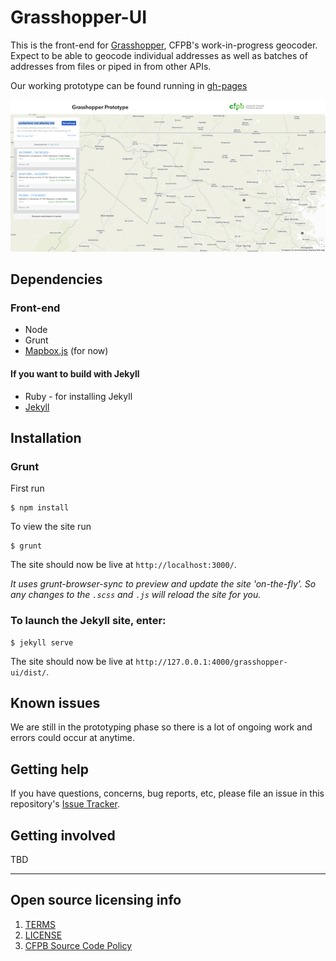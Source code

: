 # Grasshopper-UI

This is the front-end for [Grasshopper](https://github.com/cfpb/grasshopper), CFPB's work-in-progress geocoder.
Expect to be able to geocode individual addresses as well as batches of addresses from files or piped in from other APIs.

Our working prototype can be found running in [gh-pages](http://cfpb.github.io/grasshopper-ui/dist/)

![Screenshot](screenshot.png)

## Dependencies

### Front-end

- Node
- Grunt
- [Mapbox.js](https://www.mapbox.com/mapbox.js/api/v2.1.5/) (for now)

#### If you want to build with Jekyll

- Ruby - for installing Jekyll
- [Jekyll](http://jekyllrb.com/docs/installation/)

## Installation

### Grunt

First run

```shell
$ npm install
```

To view the site run

```
$ grunt
```

The site should now be live at `http://localhost:3000/`.

*It uses grunt-browser-sync to preview and update the site 'on-the-fly'. So any changes to the `.scss` and `.js` will reload the site for you.*

### To launch the Jekyll site, enter:

```shell
$ jekyll serve
```

The site should now be live at `http://127.0.0.1:4000/grasshopper-ui/dist/`.

## Known issues

We are still in the prototyping phase so there is a lot of ongoing work and errors could occur at anytime.

## Getting help

If you have questions, concerns, bug reports, etc, please file an issue in this repository's [Issue Tracker](https://github.com/cfpb/grasshopper-ui/issues).

## Getting involved

TBD

----

## Open source licensing info
1. [TERMS](TERMS.md)
2. [LICENSE](LICENSE)
3. [CFPB Source Code Policy](https://github.com/cfpb/source-code-policy/)
